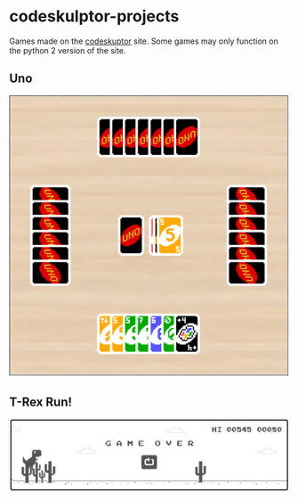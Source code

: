 # codeskulptor-projects
Games made on the [codeskuptor](https://py3.codeskulptor.org/) site. Some games may only function on the python 2 version of the site.
## Uno
![](https://github.com/Stevan-Zhuang/codeskulptor-projects/blob/main/showcase/Uno.PNG)
## T-Rex Run!
![](https://github.com/Stevan-Zhuang/codeskulptor-projects/blob/main/showcase/T-Rex%20Run!.PNG)
